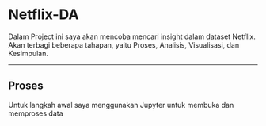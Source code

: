 # Netflix-DA

Dalam Project ini saya akan mencoba mencari insight dalam dataset Netflix. 
Akan terbagi beberapa tahapan, yaitu Proses, Analisis, Visualisasi, dan Kesimpulan.

---
## **Proses**

Untuk langkah awal saya menggunakan Jupyter untuk membuka dan memproses data
